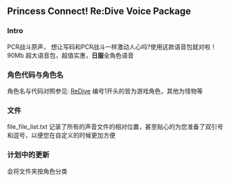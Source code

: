 ## Princess Connect! Re:Dive Voice Package

### Intro

PCR战斗原声， 想让写码和PCR战斗一样激动人心吗?使用这款语音包就对啦！90Mb 超大语音包，超值实惠，**日服**全角色语音

### 角色代码与角色名

角色名与代码对照参见: [ReDive](https://redive.estertion.win/icon/unit/)
编号1开头的皆为游戏角色，其他为怪物等

### 文件

file_file_list.txt 记录了所有的声音文件的相对位置，甚至贴心的为您准备了双引号和逗号，以便您在自定义的时候更加方便

### 计划中的更新

会将文件夹按角色分类
